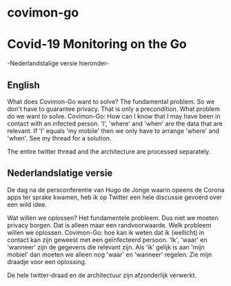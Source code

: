 # covimon-go
# Covid-19 Monitoring on the Go

-Nederlandstalige versie hieronder-

## English
What does Covimon-Go want to solve? The fundamental problem. So we don't have to guarantee privacy. That is only a precondition. What problem do we want to solve.
Covimon-Go: How can I know that I may have been in contact with an infected person. 'I', 'where' and 'when' are the data that are relevant. If 'I' equals 'my mobile' then we only have to arrange 'where' and 'when'. See my thread for a solution.

The entire twitter thread and the architecture are processed separately.

## Nederlandslatige versie
De dag na de persconferentie van Hugo de Jonge waarin opeens de Corona apps ter sprake kwamen, heb ik op Twitter een hele discussie gevoerd over een wild idee.

Wat willen we oplossen? Het fundamentele probleem. Dus niet we moeten privacy borgen. Dat is alleen maar een randvoorwaarde. Welk probleem willen we oplossen.
Covimon-Go: hoe kan ik weten dat ik (wellicht) in contact kan zijn geweest met een geïnfecteerd persoon. 'Ik', 'waar' en 'wanneer' zijn de gegevens die relevant zijn. Als 'ik' gelijk is aan 'mijn mobiel' dan moeten we alleen nog 'waar' en 'wanneer' regelen. Zie mijn draadje voor een oplossing.

De hele twitter-draad en de architectuur zijn afzonderlijk verwerkt.

